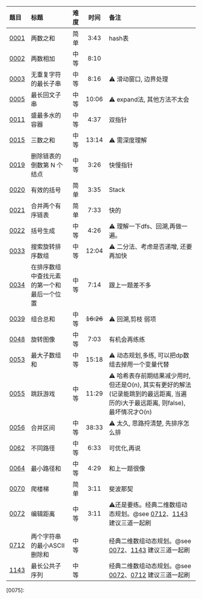 | 题目           | 标题                    | 难度 |    时间     | 备注                                                                             |
|:-------------|:----------------------|:---|:---------:|:-------------------------------------------------------------------------------|
| [0001][0001] | 两数之和                  | 简单 |   3:43    | hash表                                                                          |
| [0002][0002] | 两数相加                  | 中等 |   8:10    |                                                                                |
| [0003][0003] | 无重复字符的最长子串            | 中等 |   8:16    | ⚠️ 滑动窗口, 边界处理                                                                  |
| [0005][0005] | 最长回文子串                | 中等 |   10:06   | ⚠️    expand法, 其他方法不太会                                                         |
| [0011][0011] | 盛最多水的容器               | 中等 |   4:37    | 双指针                                                                            |
| [0015][0015] | 三数之和                  | 中等 |   13:14   | ⚠️  需深度理解                                                                      |
| [0019][0019] | 删除链表的倒数第 N 个结点        | 中等 |   3:26    | 快慢指针                                                                           |
| [0020][0020] | 有效的括号                 | 简单 |   3:35    | Stack                                                                          |
| [0021][0021] | 合并两个有序链表              | 简单 |   7:33    | 快的                                                                             |
| [0022][0022] | 括号生成                  | 中等 |   4:26    | ⚠️ 理解一下dfs、回溯,再做一遍。                                                            |
| [0033][0033] | 搜索旋转排序数组              | 中等 |   12:04   | ⚠️ 二分法、考虑是否递增, 还要再加快                                                           |
| [0034][0034] | 在排序数组中查找元素的第一个和最后一个位置 | 中等 |   7:14    | 跟上一题差不多                                                                        |
| [0039][0039] | 组合总和                  | 中等 | ~~16:26~~ | ⚠️ 回溯,剪枝 弱项                                                                    |
| [0048][0048] | 旋转图像                  | 中等 |   7:03    | 有机会再练练                                                                         |
| [0053][0053] | 最大子数组和                | 中等 |   15:18   | ⚠️ 动态规划,多练, 可以把dp数组去掉用一个变量代替                                                   |
| [0055][0055] | 跳跃游戏                  | 中等 |   11:29   | ⚠️ 哈希表存前期结果减少用时, 但还是O(n), 其实有更好的解法(记录能跳到的最远距离, 当遍历的i大于最远距离, 则false), 最坏情况才O(n) |
| [0056][0056] | 合并区间                  | 中等 |   38:33   | ⚠️ 太久, 思路捋清楚, 先排序怎么排                                                           |
| [0062][0062] | 不同路径                  | 中等 |   6:33    | 可优化,再说                                                                         |
| [0064][0064] | 最小路径和                 | 中等 |   4:29    | 和上一题很像                                                                         |
| [0070][0070] | 爬楼梯                   | 简单 |   3:11    | 斐波那契                                                                           |
| [0072][0072] | 编辑距离                  | 中等 |   3:11    | ⚠️还是要练。经典二维数组动态规划。@see [0712][0712]、[1143][1143] 建议三道一起刷                       |
|              |                       |    |           |                                                                                |
| [0712][0712] | 两个字符串的最小ASCII删除和      | 中等 |           | 经典二维数组动态规划。@see [0072][0072]、[1143][1143]  建议三道一起刷                             |
| [1143][1143] | 最长公共子序列               | 中等 |           | 经典二维数组动态规划。@see [0072][0072]、[0712][0712]    建议三道一起刷                           |

[0001]: https://leetcode.cn/problems/two-sum/description/?envType=featured-list&envId=Fw9n57OM?envType=featured-list&envId=Fw9n57OM

[0002]: https://leetcode.cn/problems/add-two-numbers/description/?envType=featured-list&envId=Fw9n57OM?envType=featured-list&envId=Fw9n57OM

[0003]: https://leetcode.cn/problems/longest-substring-without-repeating-characters/description/?envType=featured-list&envId=Fw9n57OM?envType=featured-list&envId=Fw9n57OM

[0005]: https://leetcode.cn/problems/longest-palindromic-substring/description/?envType=featured-list&envId=Fw9n57OM?envType=featured-list&envId=Fw9n57OM

[0011]: https://leetcode.cn/problems/container-with-most-water/description/?envType=featured-list&envId=Fw9n57OM?envType=featured-list&envId=Fw9n57OM

[0015]: https://leetcode.cn/problems/3sum/description/?envType=featured-list&envId=Fw9n57OM?envType=featured-list&envId=Fw9n57OM

[0019]: https://leetcode.cn/problems/remove-nth-node-from-end-of-list/description/?envType=featured-list&envId=Fw9n57OM?envType=featured-list&envId=Fw9n57OM

[0020]: https://leetcode.cn/problems/valid-parentheses/description/?envType=featured-list&envId=Fw9n57OM?envType=featured-list&envId=Fw9n57OM

[0021]: https://leetcode.cn/problems/merge-two-sorted-lists/description/?envType=featured-list&envId=Fw9n57OM?envType=featured-list&envId=Fw9n57OM

[0022]: https://leetcode.cn/problems/generate-parentheses/description/?envType=featured-list&envId=Fw9n57OM?envType=featured-list&envId=Fw9n57OM

[0033]: https://leetcode.cn/problems/search-in-rotated-sorted-array/description/?envType=featured-list&envId=Fw9n57OM?envType=featured-list&envId=Fw9n57OM

[0034]: https://leetcode.cn/problems/find-first-and-last-position-of-element-in-sorted-array/description/?envType=featured-list&envId=Fw9n57OM?envType=featured-list&envId=Fw9n57OM

[0039]: https://leetcode.cn/problems/combination-sum/description/?envType=featured-list&envId=Fw9n57OM?envType=featured-list&envId=Fw9n57OM

[0042]: https://leetcode.cn/problems/trapping-rain-water/?envType=featured-list&envId=Fw9n57OM%3FenvType%3Dfeatured-list&envId=Fw9n57OM

[0048]: https://leetcode.cn/problems/rotate-image/description/?envType=featured-list&envId=Fw9n57OM?envType=featured-list&envId=Fw9n57OM

[0053]: https://leetcode.cn/problems/maximum-subarray/description/?envType=featured-list&envId=Fw9n57OM?envType=featured-list&envId=Fw9n57OM

[0055]: https://leetcode.cn/problems/jump-game/description/?envType=featured-list&envId=Fw9n57OM?envType=featured-list&envId=Fw9n57OM

[0056]: https://leetcode.cn/problems/merge-intervals/description/?envType=featured-list&envId=Fw9n57OM?envType=featured-list&envId=Fw9n57OM

[0062]: https://leetcode.cn/problems/unique-paths/description/?envType=featured-list&envId=Fw9n57OM?envType=featured-list&envId=Fw9n57OM

[0064]: https://leetcode.cn/problems/minimum-path-sum/description/?envType=featured-list&envId=Fw9n57OM?envType=featured-list&envId=Fw9n57OM

[0070]: https://leetcode.cn/problems/climbing-stairs/description/?envType=featured-list&envId=Fw9n57OM?envType=featured-list&envId=Fw9n57OM

[0072]: https://leetcode.cn/problems/edit-distance/description/?envType=featured-list&envId=Fw9n57OM?envType=featured-list&envId=Fw9n57OM

[0075]:

[0078]:
[0094]:

[0096]:
[0098]:

[0101]:
[0102]:

[0103]:
[0104]:

[0105]:
[0106]:

[0109]:
[0111]:

[0114]:
[0121]:

[0122]:
[0124]:

[0128]:
[0129]:

[0136]:
[0141]:

[0142]:
[0146]:

[0148]:
[0152]:

[0155]:
[0160]:

[0169]:
[0189]:

[0200]:
[0206]:

[0209]:
[0215]:

[0225]:
[0226]:

[0234]:
[0236]:

[0238]:
[0283]:

[0287]:
[0297]:

[0300]:
[0328]:

[0331]:
[0448]:

[0482]:
[0543]:

[0617]:
[0646]:

[0647]:
[0695]:

[0712]: https://leetcode.cn/problems/minimum-ascii-delete-sum-for-two-strings/description/

[0889]:
[1028]:

[1115]:
[LCR115]:

[1143]: https://leetcode.cn/problems/longest-common-subsequence/description/


